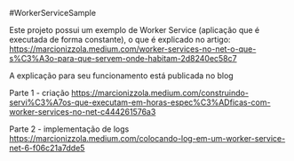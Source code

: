 #WorkerServiceSample

Este projeto possui um exemplo de Worker Service (aplicação que é executada de forma constante), o que é explicado no artigo:
https://marcionizzola.medium.com/worker-services-no-net-o-que-s%C3%A3o-para-que-servem-onde-habitam-2d8240ec58c7

A explicação para seu funcionamento está publicada no blog 

Parte 1 - criação
https://marcionizzola.medium.com/construindo-servi%C3%A7os-que-executam-em-horas-espec%C3%ADficas-com-worker-services-no-net-c444261576a3

Parte 2 - implementação de logs
https://marcionizzola.medium.com/colocando-log-em-um-worker-service-net-6-f06c21a7dde5

